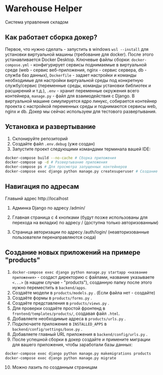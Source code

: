# Warehouse Helper

Система управления складом

## Как работает сборка докер?
Первое, что нужно сделать - запустить в windows `wsl --install` для установки виртуальной машины (требование для docker). После этого устанавливается Docker Desktop. Ключевые файлы сборки:  `docker-compose.yml` - конфигурирует сервисы поднимаемые в виртуальной среде (web - сервис веб-приложения, nginx - сервис сервера, db - служба баз данных), `Dockerfile` - задает настройки и команды необходимые для настройки виртуальной среды под конкретную службу/сервис (переменные среды, команды установки библиотек и расширений и т.д.), `.env` - хранит переменные окружения всего контейнера, `manage.py` - файл для взаимодействия с Django. 
В виртуальной машине симулируется ядро линукс, собирается контейнер проекта с настройкой переменных среды и поднимаются сервисы web, nginx и db. Докер мы сейчас используем для тестового развертывания.

## Установка и развертывание

1. Склонируйте репозиторий
2. Создайте файл `.env.debug` (уже создан)
3. Запустите проект следующими командами терминала вашей IDE:

```bash
docker-compose build --no-cache # Сборка приложения
docker-compose up -d # Развертывание приложения
docker-compose ps # Для просмотра запущенных контейнеров
docker-compose exec django python manage.py createsuperuser # Создание админки
```


## Навигация по адресам
Главынй адрес http://localhost
1. Админка Django по адресу /admin/

2. Главная страница с 4 кнопками (будут позже использованы для перехода на вкладки) по адресу / (доступна только авторизованным)

3. Страница авторизации по адресу /auth/login/ (неавторизованные пользователи перенаправляются сюда)


## Создание новых приложений на примере "products"
1. ```docker-compose exec django python manage.py startapp <название приложения>``` - создаст директорию с файлами, название указываете `<...>` (в нащем случае - "products"), созданную папку после этого нужно переместить в `backend/apps`.  
2. Создаёте модели в `products/models.py` . (Если файла нет - создайте)
3. Создаёте формы в `products/forms.py` . 
4. Создаёте представления в `products/views.py` .
5. Для проверки создаёте простой фронтенд в `frontend/templates/products/`, создавая файл `.html`.
6. Добавляете необходимые адреса в `products/urls.py` .
7. Подключаете приложение в `INSTALLED_APPS` в `backend/config/settings/base.py` .
8. Добавляете главный URL приложения в `backend/config/urls.py` .
9. После успешной сборки в докер создайте и примените миграции для вашего приложения, чтобы заработали базы данных:
```bash
docker-compose exec django python manage.py makemigrations products
docker-compose exec django python manage.py migrate
```
10. Можно лазить по созданным страницам
